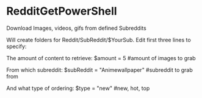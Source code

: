 # RedditGetPowerShell
Download Images, videos, gifs from defined Subreddits 


Will create folders for Reddit/SubReddit/$YourSub. Edit first three lines to specify:

The amount of content to retrieve:
$amount = 5 #amount of images to grab


From which subreddit:
$subReddit = "Animewallpaper" #subreddit to grab from


And what type of ordering:
$type = "new" #new, hot, top
